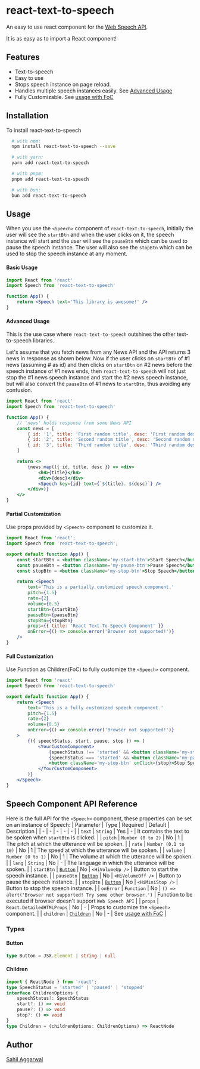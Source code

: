 # react-text-to-speech
An easy to use react component for the [Web Speech API](https://developer.mozilla.org/en-US/docs/Web/API/Web_Speech_API).

It is as easy as to import a React component!
## Features
- Text-to-speech
- Easy to use
- Stops speech instance on page reload.
- Handles multiple speech instances easily. See [Advanced Usage](#advanced-usage)
- Fully Customizable. See [usage with FoC](#full-customization)
## Installation
To install react-text-to-speech
```bash
  # with npm:
  npm install react-text-to-speech --save

  # with yarn:
  yarn add react-text-to-speech

  # with pnpm:
  pnpm add react-text-to-speech

  # with bun:
  bun add react-text-to-speech
```
## Usage
When you use the `<Speech>` component of `react-text-to-speech`, initially the user will see the `startBtn` and when the user clicks on it, the speech instance will start and the user will see the `pauseBtn` which can be used to pause the speech instance. The user will also see the `stopBtn` which can be used to stop the speech instance at any moment.
#### Basic Usage
```jsx
import React from 'react'
import Speech from 'react-text-to-speech'

function App() {
    return <Speech text='This library is awesome!' />
}
```
#### Advanced Usage
This is the use case where `react-text-to-speech` outshines the other text-to-speech libraries.

Let's assume that you fetch news from any News API and the API returns 3 news in response as shown below. Now if the user clicks on `startBtn` of #1 news (assuming # as id) and then clicks on `startBtn` on #2 news before the speech instance of #1 news ends, then `react-text-to-speech` will not just stop the #1 news speech instance and start the #2 news speech instance, but will also convert the `pauseBtn` of #1 news to `startBtn`, thus avoiding any confusion.
```jsx
import React from 'react'
import Speech from 'react-text-to-speech'

function App() {
    // 'news' holds response from some News API
    const news = [
        { id: '1', title: 'First random title', desc: 'First random description' },
        { id: '2', title: 'Second random title', desc: 'Second random description' },
        { id: '3', title: 'Third random title', desc: 'Third random description' },
    ]

    return <>
        {news.map(({ id, title, desc }) => <div>
            <h4>{title}</h4>
            <div>{desc}</div>
            <Speech key={id} text={`${title}. ${desc}`} />
        </div>)}
    </>
}
```
#### Partial Customization
Use props provided by `<Speech>` component to customize it.
```jsx
import React from 'react';
import Speech from 'react-text-to-speech';

export default function App() {
    const startBtn = <button className='my-start-btn'>Start Speech</button>
    const pauseBtn = <button className='my-pause-btn'>Pause Speech</button>
    const stopBtn = <button className='my-stop-btn'>Stop Speech</button>

    return <Speech 
        text='This is a partially customized speech component.'
        pitch={1.5}
        rate={2}
        volume={0.5}
        startBtn={startBtn}
        pauseBtn={pauseBtn}
        stopBtn={stopBtn}
        props={{ title: 'React Text-To-Speech Component' }}
        onError={() => console.error('Browser not supported!')}
    />
}
```
#### Full Customization 
Use Function as Children(FoC) to fully customize the `<Speech>` component.
```jsx
import React from 'react'
import Speech from 'react-text-to-speech'

export default function App() {
    return <Speech
        text='This is a fully customized speech component.'
        pitch={1.5}
        rate={2}
        volume={0.5}
        onError={() => console.error('Browser not supported!')}
    >
        {({ speechStatus, start, pause, stop }) => (
            <YourCustomComponent>
                {speechStatus !== 'started' && <button className='my-start-btn' onClick={start}>Start Speech</button>}
                {speechStatus === 'started' && <button className='my-pause-btn' onClick={pause}>Pause Speech</button>}
                <button className='my-stop-btn' onClick={stop}>Stop Speech</button>
            </YourCustomComponent>
        )}
    </Speech>
}
```
## Speech Component API Reference
Here is the full API for the `<Speech>` component, these properties can be set on an instance of Speech:
| Parameter | Type | Required | Default | Description |
| - | - | - | - | - |
| `text` | `String` | Yes | - | It contains the text to be spoken when `startBtn` is clicked. |
| `pitch` | `Number (0 to 2)` | No | 1 | The pitch at which the utterance will be spoken. |
| `rate` | `Number (0.1 to 10)` | No | 1 | The speed at which the utterance will be spoken. |
| `volume` | `Number (0 to 1)` | No | 1 | The volume at which the utterance will be spoken. |
| `lang` | `String` | No | - | The language in which the utterance will be spoken. |
| `startBtn` | [`Button`](#button) | No | `<HiVolumeUp />` | Button to start the speech instance. |
| `pauseBtn` | [`Button`](#button) | No | `<HiVolumeOff />` | Button to pause the speech instance. |
| `stopBtn` | [`Button`](#button) | No | `<HiMiniStop />` | Button to stop the speech instance. |
| `onError` | `Function` | No | `() => alert('Browser not supported! Try some other browser.')` | Function to be executed if browser doesn't support `Web Speech API` |
| `props` | `React.DetailedHTMLProps` | No | - | Props to customize the `<Speech>` component. |
| `children` | [`Children`](#children) | No | - | See [usage with FoC](#full-customization) |
### Types
#### Button
```typescript
type Button = JSX.Element | string | null
```
#### Children
```typescript
import { ReactNode } from 'react';
type SpeechStatus = 'started' | 'paused' | 'stopped'
interface ChildrenOptions {
    speechStatus?: SpeechStatus
    start?: () => void
    pause?: () => void
    stop?: () => void
}
type Children = (childrenOptions: ChildrenOptions) => ReactNode
```
## Author
[Sahil Aggarwal](https://www.github.com/SahilAggarwal2004)